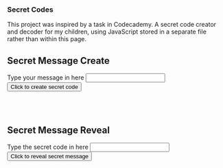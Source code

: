 ### Secret Codes

This project was inspired by a task in Codecademy.
A secret code creator and decoder for my children, using JavaScript stored in a separate file rather than within this page.

## Secret Message Create

Type your message in here <input type="text" id="message" name="message"/>
<input type="button" onclick="createSecretMessage()" value="Click to create secret code" />
<div id="encoded"><BR/></div>

<BR/>

## Secret Message Reveal
Type the secret code in here <input type="text" id="reveal" name="reveal"/>
<input type="button" onclick="decodeSecretMessage()" value="Click to reveal secret message" />
<div id="decoded"><BR/></div>

<BR/>

<script>

const messageCode = require('./secretMessages.js');
//const reverseMessage = messageCode.reverse();

  function createSecretMessage() {
    message = document.getElementById("message").value;
    console.log(message);
    response = messageCode.reverse(message);
    document.getElementById("encoded").innerHTML = response;
};

  function decodeSecretMessage() {
    decodedMessage = document.getElementById("reveal").value;
    console.log(decodedMessage);
    result = reverseMessage(message);
    document.getElementById("decoded").innerHTML = result;
};

</script>